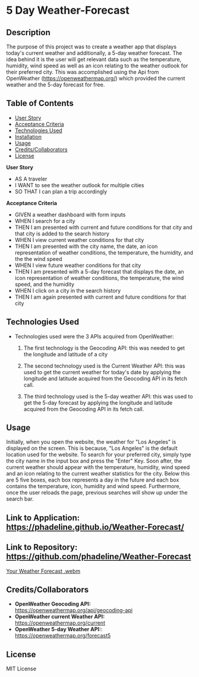 # 5 Day Weather-Forecast

## Description

The purpose of this project was to create a weather app that displays today's current weather and additionally, a 5-day weather forecast. The idea behind it is the user will get relevant data such as the temperature, humidity, wind speed as well as an icon relating to the weather outlook for their preferred city. This was accomplished using the Api from OpenWeather (https://openweathermap.org/) which provided the current weather and the 5-day forecast for free.

## Table of Contents

- [User Story](#userstory)
- [Acceptance Criteria](#acceptancecriteria)
- [Technologies Used](#technologiesused)
- [Installation](#installation)
- [Usage](#usage)
- [Credits/Collaborators](#credits/collaborators)
- [License](#license)

**User Story**

- AS A traveler
- I WANT to see the weather outlook for multiple cities
- SO THAT I can plan a trip accordingly

**Acceptance Criteria**

- GIVEN a weather dashboard with form inputs
- WHEN I search for a city
- THEN I am presented with current and future conditions for that city and that city is added to the search history
- WHEN I view current weather conditions for that city
- THEN I am presented with the city name, the date, an icon representation of weather conditions, the temperature, the humidity, and the the wind speed
- WHEN I view future weather conditions for that city
- THEN I am presented with a 5-day forecast that displays the date, an icon representation of weather conditions, the temperature, the wind speed, and the humidity
- WHEN I click on a city in the search history
- THEN I am again presented with current and future conditions for that city

## Technologies Used

- Technologies used were the 3 APIs acquired from OpenWeather:

  1. The first technology is the Geocoding API: this was needed to get the longitude and latitude of a city

  2. The second technology used is the Current Weather API: this was used to get the current weather for today's date by applying the longitude and latitude acquired from the Geocoding API in its fetch call.

  3. The third technology used is the 5-day weather API: this was used to get the 5-day forecast by applying the longitude and latitude acquired from the Geocoding API in its fetch call.

## Usage

Initially, when you open the website, the weather for "Los Angeles" is displayed on the screen. This is because, "Los Angeles" is the default location used for the website. To search for your preferred city, simply type the city name in the input box and press the "Enter" Key. Soon after, the current weather should appear with the temperature, humidity, wind speed and an icon relating to the current weather statistics for the city. Below this are 5 five boxes, each box represents a day in the future and each box contains the temperature, icon, humidity and wind speed. Furthermore, once the user reloads the page, previous searches will show up under the search bar.

## Link to Application: https://phadeline.github.io/Weather-Forecast/
## Link to Repository: https://github.com/phadeline/Weather-Forecast

[Your Weather Forecast .webm](https://user-images.githubusercontent.com/112015433/206255464-8f052ef0-de12-46dc-a25b-09ca9ff2ec08.webm)


## Credits/Collaborators

- **OpenWeather Geocoding API:** https://openweathermap.org/api/geocoding-api
- **OpenWeather current Weather API:** https://openweathermap.org/current
- **OpenWeather 5-day Weather API:**: https://openweathermap.org/forecast5

## License

MIT License
